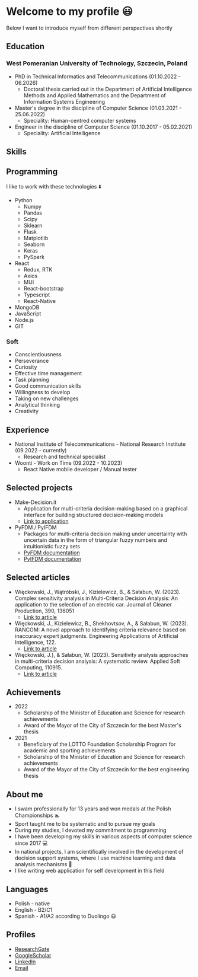 # Welcome to my profile :smiley:

Below I want to introduce myself from different perspectives shortly 

## Education

### West Pomeranian University of Technology, Szczecin, Poland
* PhD in Technical Informatics and Telecommunications (01.10.2022 - 06.2026)
  * Doctoral thesis carried out in the Department of Artificial Intelligence Methods and Applied Mathematics and the Department of Information Systems Engineering
* Master's degree in the discipline of Computer Science (01.03.2021 - 25.06.2022)
  * Speciality: Human-centred computer systems
* Engineer in the discipline of Computer Science (01.10.2017 - 05.02.2021)
  * Speciality: Artificial Intelligence

## Skills

## Programming

I like to work with these technologies :arrow_down:

* Python
  * Numpy
  * Pandas
  * Scipy
  * Sklearn
  * Flask
  * Matplotlib
  * Seaborn
  * Keras
  * PySpark 
* React
  * Redux, RTK
  * Axios
  * MUI
  * React-bootstrap
  * Typescript
  * React-Native
* MongoDB
* JavaScript
* Node.js
* GIT

### Soft

* Conscientiousness
* Perseverance
* Curiosity 
* Effective time management
* Task planning
* Good communication skills
* Willingness to develop
* Taking on new challenges
* Analytical thinking
* Creativity

## Experience

* National Institute of Telecommunications - National Research Institute (09.2022 - currently)
  * Research and technical specialist
* Woonti - Work on Time (09.2022 - 10.2023)
  * React Native mobile developer / Manual tester

## Selected projects

* Make-Decision.it
  * Application for multi-criteria decision-making based on a graphical interface for building structured decision-making models
  * [Link to application](http://make-decision.it/)
* PyFDM / PyIFDM
  * Packages for multi-criteria decision making under uncertainty with uncertain data in the form of triangular fuzzy numbers and intuitionistic fuzzy sets
  * [PyFDM documentation](https://pyfdm.readthedocs.io/en/latest/)
  * [PyIFDM documentation](https://pyifdm.readthedocs.io/en/latest/)

## Selected articles

* Więckowski, J., Wątróbski, J., Kizielewicz, B., \& Sałabun, W. (2023). Complex sensitivity analysis in Multi-Criteria Decision Analysis: An application to the selection of an electric car. Journal of Cleaner Production, 390, 136051
  * [Link to article](https://doi.org/10.1016/j.jclepro.2023.136051)
* Więckowski, J., Kizielewicz, B., Shekhovtsov, A., \& Sałabun, W. (2023). RANCOM: A novel approach to identifying criteria relevance based on inaccuracy expert judgments. Engineering Applications of Artificial Intelligence, 122.
  * [Link to article](https://doi.org/10.1016/j.engappai.2023.106114)
* Więckowski, J.}, \& Sałabun, W. (2023). Sensitivity analysis approaches in multi-criteria decision analysis: A systematic review. Applied Soft Computing, 110915.
  * [Link to article](https://doi.org/10.1016/j.asoc.2023.110915)

## Achievements

* 2022
  * Scholarship of the Minister of Education and Science for research achievements
  * Award of the Mayor of the City of Szczecin for the best Master's thesis
* 2021
  * Beneficiary of the LOTTO Foundation Scholarship Program for academic and sporting achievements
  * Scholarship of the Minister of Education and Science for research achievements
  * Award of the Mayor of the City of Szczecin for the best engineering thesis
 
## About me

* I swam professionally for 13 years and won medals at the Polish Championships  :swimmer:
* Sport taught me to be systematic and to pursue my goals
* During my studies, I devoted my commitment to programming
* I have been developing my skills in various aspects of computer science since 2017 :computer:
* In national projects, I am scientifically involved in the development of decision support systems, where I use machine learning and data analysis mechanisms :page_with_curl:
* I like writing web application for self development in this field

## Languages

* Polish - native
* English - B2/C1
* Spanish - A1/A2 according to Duolingo :smiley:

## Profiles

- [ResearchGate](https://www.researchgate.net/profile/Jakub-Wieckowski?ev=hdr_xprf)
- [GoogleScholar](https://scholar.google.com/citations?hl=pl&user=jeIr65oAAAAJ)
- [LinkedIn](https://www.linkedin.com/in/jakubwieckowski/)
- [Email](mailto:kubaw1@onet.eu)

<!--
**jwieckowski/jwieckowski** is a ✨ _special_ ✨ repository because its `README.md` (this file) appears on your GitHub profile.

Here are some ideas to get you started:

- 🔭 I’m currently working on ...
- 🌱 I’m currently learning ...
- 👯 I’m looking to collaborate on ...
- 🤔 I’m looking for help with ...
- 💬 Ask me about ...
- 📫 How to reach me: ...
- 😄 Pronouns: ...
- ⚡ Fun fact: ...
-->
